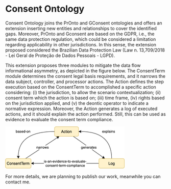 # Consent Ontology

Consent Ontology joins the PrOnto and GConsent ontologies and offers an extension inserting new entities and relationships to cover the identified gaps. Moreover, PrOnto and Gconsent are based on the GDPR, i.e., the same data protection regulation, which could be considered a limitation regarding applicability in other jurisdictions. In this sense, the extension proposed considered the Brazilian Data Protection Law (Law n. 13,709/2018 - Lei Geral de Proteção de Dados Pessoais - LGPD). 

This extension proposes three modules to mitigate the data flow informational asymmetry, as depicted in the figure below. 
The ConsentTerm module determines the consent legal basis requirements, and it narrows the data subject, controller, and processor actions. 
The Action defines the step execution based on the ConsentTerm to accomplished a specific action considering: 
    (i) the jurisdiction, to allow the scenario contextualization; 
    (ii) consent term which the action is based on; 
    (iii) time frame, 
    (iv) rights based on the jurisdiction applied, and
    (v) the deontic operator to indicate a normative expression.
Moreover, the Action generates a log of executed actions, and it should explain the action performed. Still, this can be used as evidence to evaluate the consent term compliance. 

![Confia Macro Process](img/ConsentOntology_Structure.png)

For more details, we are planning to publish our work, meanwhile you can contact me.